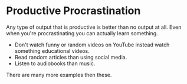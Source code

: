 # Productive Procrastination
Any type of output that is productive is better than no output at all. Even when you're procrastinating you can actually learn something. 

- Don't watch funny or random videos on YouTube instead watch something educational videos.
- Read random articles than using social media.
- Listen to audiobooks than music.

There are many more examples then these. 